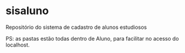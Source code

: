 # sisaluno
Repositório do sistema de cadastro de alunos estudiosos

PS: as pastas estão todas dentro de Aluno, para facilitar no acesso do localhost.
